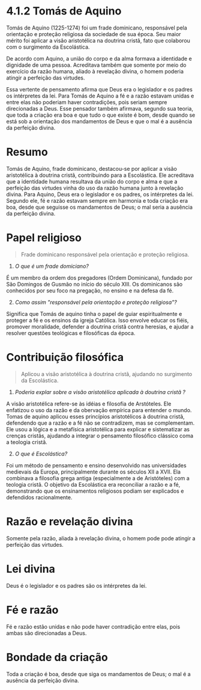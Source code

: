 # 4.1.2 Tomás de Aquino

Tomás de Aquino (1225-1274) foi um frade dominicano, responsável pela orientação e proteção religiosa da sociedade de sua época. Seu maior mérito foi aplicar a visão aristotélica na doutrina cristã, fato que colaborou com o surgimento da Escolástica.

De acordo com Aquino, a união do corpo e da alma formava a identidade e dignidade de uma pessoa. Acreditava também que somente por meio do exercício da razão humana, aliado à revelação divina, o homem poderia atingir a perfeição das virtudes.

Essa vertente de pensamento afirma que Deus era o legislador e os padres os intérpretes da lei. Para Tomás de Aquino a fé e a razão estavam unidas e entre elas não poderiam haver contradições, pois seriam sempre direcionadas a Deus. Esse pensador também afirmava, segundo sua teoria, que toda a criação era boa e que tudo o que existe é bom, desde quando se está sob a orientação dos mandamentos de Deus e que o mal é a ausência da perfeição divina.

# Resumo

Tomás de Aquino, frade dominicano, destacou-se por aplicar a visão aristotélica à doutrina cristã, contribuindo para a Escolástica. Ele acreditava que a identidade humana resultava da união do corpo e alma e que a perfeição das virtudes vinha do uso da razão humana junto à revelação divina. Para Aquino, Deus era o legislador e os padres, os intérpretes da lei. Segundo ele, fé e razão estavam sempre em harmonia e toda criação era boa, desde que seguisse os mandamentos de Deus; o mal seria a ausência da perfeição divina.

# Papel religioso

> Frade dominicano responsável pela orientação e proteção religiosa.

1. *O que é um frade domiciano?*

É um membro da ordem dos pregadores (Ordem Dominicana), fundado por São Domingos de Gusmão no início do século XIII. Os dominicanos são conhecidos por seu foco na pregação, no ensino e na defesa da fé.

2. *Como assim "responsável pela orientação e proteção religiosa"?*

Significa que Tomás de aquino tinha o papel de guiar espiritualmente e proteger a fé e os ensinos da igreja Católica. Isso envolve educar os fiéis, promover moralidade, defender a doutrina cristã contra heresias, e ajudar a resolver questões teológicas e filosóficas da época.

# Contribuição filosófica

> Aplicou a visão aristotélica à doutrina cristã, ajudando no surgimento da Escolástica.

1. *Poderia explar sobre a visão aristotélica aplicada à doutrina cristã ?*

A visão aristotélica refere-se às idéias e filosofia de Arstóteles. Ele enfatizou o uso da razão e da obervação empírica para entender o mundo. Tomas de aquino aplicou esses princípios aristotélicos à doutrina cristã, defendendo que a razão e a fé não se contradizem, mas se complementam. Ele usou a lógica e a metafísica aristotélica para explicar e sistematizar as crenças cristãs, ajudando a integrar o pensamento filosófico clássico coma a teologia cristã.

2. *O que é Escolástica?*

Foi um método de pensamento e ensino desenvolvido nas universidades medievais da Europa, principalmente durante os séculos XII a XVII. Ela combinava a filosofia grega antiga (especialmente a de Aristóteles) com a teologia cristã. O objetivo da Escolástica era reconciliar a razão e a fé, demonstrando que os ensinamentos religiosos podiam ser explicados e defendidos racionalmente.

# Razão e revelação divina

Somente pela razão, aliada à revelação divina, o homem pode pode atingir a perfeição das virtudes.

# Lei divina

Deus é o legislador e os padres são os intérpretes da lei.

# Fé e razão

Fé e razão estão unidas e não pode haver contradição entre elas, pois ambas são direcionadas a Deus.

# Bondade da criação

Toda a criação é boa, desde que siga os mandamentos de Deus; o mal é a ausência da perfeição divina.